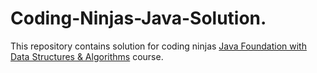 # Coding-Ninjas-Java-Solution.
This repository contains solution for coding ninjas  <a href='https://www.codingninjas.com/courses/online-java-course'>Java Foundation with Data Structures & Algorithms</a> course.

